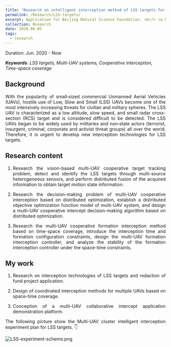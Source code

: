 ```yaml
---
title: "Research on intelligent interception method of LSS targets for multi-UAV systems"
permalink: /Research/LSS-targets/
excerpt: Application for Beijing Natural Science Foundation. <br/> <a href="https://jianhua-WANG-BUAA.github.io/Research/LSS-targets/"><img src="https://jianhua-WANG-BUAA.github.io/images/LSS-targets-interception.jpg" alt="LSS-targets-interception.jpg" border="0" width="500"/></a>
collection: Research
date: 2020-06-05
tags:
  - research
---
```


Duration: Jun. 2020 - Now

***Keywords***: *LSS targets, Multi-UAV systems, Cooperative interception, Time-space coverage*

## Background 

<!-- “低慢小”目标一般指的是低空、慢速、小型的飞行器。以典型“低慢小”目标-多旋翼无人机为例，该类无人机制作成本低，体积小，难探测，可远程控制，具备一定负载能力，可搭载摄像头并实时回传高清图像，对公共安全构成了极大威胁。一旦被恐怖分子利用，可实现低空侦查、窥探隐私等非法活动；能够运输违禁品，扰乱航空秩序，实施自杀式攻击等犯罪行为，对首都安全产生了严重影响。为应对“低慢小”目标带来的安全风险，需要在其未进入禁飞区前对其拦截，并通过物理手段将其控制，确保空域安全。 -->

<p style="text-align:justify; text-justify:inter-ideograph;">
With the popularity of small‐sized commercial  Unmanned Aerial Vehicles (UAVs), hostile use of Low, Slow and Small (LSS) UAVs become one of the most intensively increasing threats for civilian and military spheres. The LSS UAV is characterized as a low altitude, slow speed, and small radar cross-section (RCS) target and is considered difficult to be detected. The LSS UAVs began to be widely used by militaries and non‐state actors (terrorist, insurgent, criminal, corporate and activist threat groups) all over the world. Therefore, it is urgent to develop new interception technologies for LSS targets.  
</p>

## Research content

<!-- 1. 研究基于视觉的多无人机协同目标跟踪问题，通过多源异构的传感器探测并识别“低慢小”目标，将获取的信息进行分布式融合，获取目标运动状态信息。
2. 研究基于分布式优化的多无人机协同拦截决策问题，建立多无人机系统的分布式目标优化函数模型，设计基于分布式优化的多无人机协同拦截决策算法。
3. 研究基于时空覆盖的多无人机协同编队拦截方法，引入拦截时间与编队构型约束，设计多无人机编队拦截控制器，分析时空约束下的编队拦截控制器稳定性。 -->

1. <p style="text-align:justify; text-justify:inter-ideograph;">Research the vision-based multi-UAV cooperative target tracking problem, detect and identify the LSS targets through multi-source heterogeneous sensors, and perform distributed fusion of the acquired information to obtain target motion state information.</p>
2. <p style="text-align:justify; text-justify:inter-ideograph;">Research the decision-making problem of multi-UAV cooperative interception based on distributed optimization, establish a distributed objective optimization function model of multi-UAV system, and design a multi-UAV cooperative intercept decision-making algorithm based on distributed optimization.</p>
3. <p style="text-align:justify; text-justify:inter-ideograph;">Research the multi-UAV cooperative formation interception method based on time-space coverage, introduce the interception time and formation configuration constraints, design the multi-UAV formation interception controller, and analyze the stability of the formation interception controller under the space-time constraints.</p>



## My work

1. <p style="text-align:justify; text-justify:inter-ideograph;">Research on interception technologies of LSS targets and redaction of fund project application.</p>
2. <p style="text-align:justify; text-justify:inter-ideograph;">Design of coordinated interception methods for multiple UAVs based on space-time coverage.</p>
3. <p style="text-align:justify; text-justify:inter-ideograph;">Conception of a multi-UAV collaborative intercept application demonstration platform.</p>

<p style="text-align:justify; text-justify:inter-ideograph;">
The following picture show the Multi-UAV cluster intelligent interception experiment plan for LSS targets. 👇</p>

<img src="https://jianhua-WANG-BUAA.github.io/images/LSS-experiment-scheme.png" alt="LSS-experiment-scheme.png"/>
   

